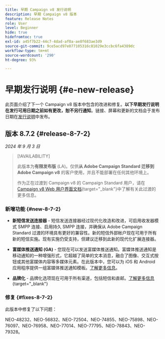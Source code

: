 ```yaml
---
title: 早期 Campaign v8 发行说明
description: 早期 Campaign v8 版本
feature: Release Notes
role: User
level: Beginner
hide: true
hidefromtoc: true
exl-id: a45f7b22-44c7-4dad-af0a-ae8f683ae3d9
source-git-commit: 9ce5acd97e077105316c81029e3ccbc6fa4389dc
workflow-type: tm+mt
source-wordcount: '290'
ht-degree: 93%

---
```


# 早期发行说明 {#e-new-release}

此页面介绍了下一个 Campaign v8 版本中包含的改进和修复。**以下早期发行说明在发行可用日期之前如有更改，恕不另行通知**。链接、屏幕和更新的文档会于发布日期在[发行说明](release-notes.md)中发布。


## 版本 8.7.2 {#release-8-7-2}

_2024 年 9 月 3 日_

>[!AVAILABILITY]
>
>此版本为&#x200B;**有限发布版** (LA)。仅供&#x200B;**从 Adobe Campaign Standard 迁移到 Adobe Campaign v8** 的客户使用，并且不能部署在任何其他环境上。
>
>作为正在过渡到 Campaign v8 的 Campaign Standard 用户，请在 [Campaign v8 Web 用户界面文档](https://experienceleague.adobe.com/docs/campaign-web/v8/start/acs-migration.html){target="_blank"}中了解有关此过渡的更多信息。

### 新增功能 {#new-8-7-2}

* **新短信发送连接器** - 短信发送连接器经过现代化改造和改进，可启用收发器模式 SMPP 连接、启用持久 SMPP 连接，并确保从 Adobe Campaign Standard 过渡的环境具有更好的兼容性。新的短信外部帐户现在可用于所有新的短信实施。现有实施仍受支持，但建议迁移到此新的现代化扩展连接器。

* **富媒体推送通知 (GA)** - 您现在可以发送富媒体推送通知。富媒体推送通知是移动通知的一种增强形式，它超越了简单的文本消息，融合了图像、交互式按钮或其他富媒体内容等多媒体元素。在此版本中，您可以为 iOS 和 Android 应用程序提供一组富媒体推送通知模板。[了解更多信息](../send/rich-push-android.md)。

* **品牌化** - 品牌化选项现在可用于所有渠道，包括短信和直邮。[了解更多信息](https://experienceleague.adobe.com/docs/experience-cloud/campaign/branding/branding-gs.html?lang=zh-hans){target="_blank"}


### 修复 {#fixes-8-7-2}

此版本中修复了以下问题：

NEO-48232、NEO-56832、NEO-72504、NEO-74855、NEO-75898、NEO-76097、NEO-76958、NEO-77014、NEO-77795、NEO-78843、NEO-79328。
